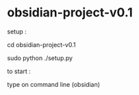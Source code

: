 # obsidian-project-v0.1

setup :

 cd obsidian-project-v0.1
 
 sudo python ./setup.py
 
 
to start : 

 type on command line (obsidian)
 
